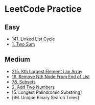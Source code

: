 
# LeetCode Practice

## Easy
- [141. Linked List Cycle](!https://leetcode.com/problems/linked-list-cycle/)
- [1. Two Sum](!https://leetcode.com/problems/two-sum/)
## Medium
- [215. Kth Largest Element i an Array](!https://leetcode.com/problems/kth-largest-element-in-an-array/)
- [19. Remove Nth Node From End of List](!https://leetcode.com/problems/remove-nth-node-from-end-of-list/)
- [78. Subsets](!https://leetcode.com/problems/subsets/)
- [2. Add Two Numbers](!https://leetcode.com/problems/add-two-numbers/)
- [5. Longest Palindromic Substring]
- [96. Unique Binary Search Trees]